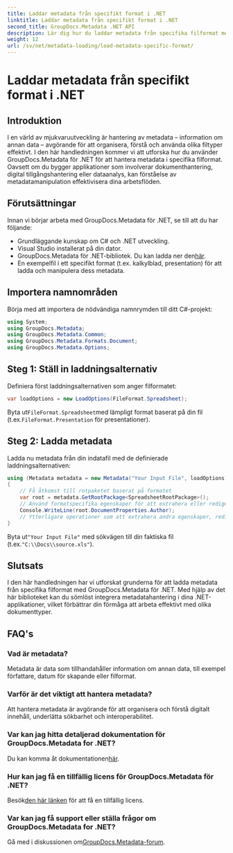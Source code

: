 ```yaml
---
title: Laddar metadata från specifikt format i .NET
linktitle: Laddar metadata från specifikt format i .NET
second_title: GroupDocs.Metadata .NET API
description: Lär dig hur du laddar metadata från specifika filformat med GroupDocs.Metadata för .NET i den här omfattande självstudien.
weight: 12
url: /sv/net/metadata-loading/load-metadata-specific-format/
---
```


# Laddar metadata från specifikt format i .NET

## Introduktion
I en värld av mjukvaruutveckling är hantering av metadata – information om annan data – avgörande för att organisera, förstå och använda olika filtyper effektivt. I den här handledningen kommer vi att utforska hur du använder GroupDocs.Metadata för .NET för att hantera metadata i specifika filformat. Oavsett om du bygger applikationer som involverar dokumenthantering, digital tillgångshantering eller dataanalys, kan förståelse av metadatamanipulation effektivisera dina arbetsflöden.
## Förutsättningar
Innan vi börjar arbeta med GroupDocs.Metadata för .NET, se till att du har följande:
- Grundläggande kunskap om C# och .NET utveckling.
- Visual Studio installerat på din dator.
-  GroupDocs.Metadata för .NET-bibliotek. Du kan ladda ner den[här](https://releases.groupdocs.com/metadata/net/).
- En exempelfil i ett specifikt format (t.ex. kalkylblad, presentation) för att ladda och manipulera dess metadata.

## Importera namnområden
Börja med att importera de nödvändiga namnrymden till ditt C#-projekt:
```csharp
using System;
using GroupDocs.Metadata;
using GroupDocs.Metadata.Common;
using GroupDocs.Metadata.Formats.Document;
using GroupDocs.Metadata.Options;
```

## Steg 1: Ställ in laddningsalternativ
Definiera först laddningsalternativen som anger filformatet:
```csharp
var loadOptions = new LoadOptions(FileFormat.Spreadsheet);
```
 Byta ut`FileFormat.Spreadsheet`med lämpligt format baserat på din fil (t.ex.`FileFormat.Presentation` för presentationer).
## Steg 2: Ladda metadata
Ladda nu metadata från din indatafil med de definierade laddningsalternativen:
```csharp
using (Metadata metadata = new Metadata("Your Input File", loadOptions))
{
    // Få åtkomst till rotpaketet baserat på formatet
    var root = metadata.GetRootPackage<SpreadsheetRootPackage>();
    // Använd formatspecifika egenskaper för att extrahera eller redigera metadata
    Console.WriteLine(root.DocumentProperties.Author);
    // Ytterligare operationer som att extrahera andra egenskaper, redigera metadata, etc.
}
```
 Byta ut`"Your Input File"` med sökvägen till din faktiska fil (t.ex.`"C:\\Docs\\source.xls"`).

## Slutsats
I den här handledningen har vi utforskat grunderna för att ladda metadata från specifika filformat med GroupDocs.Metadata för .NET. Med hjälp av det här biblioteket kan du sömlöst integrera metadatahantering i dina .NET-applikationer, vilket förbättrar din förmåga att arbeta effektivt med olika dokumenttyper.

## FAQ's
### Vad är metadata?
Metadata är data som tillhandahåller information om annan data, till exempel författare, datum för skapande eller filformat.
### Varför är det viktigt att hantera metadata?
Att hantera metadata är avgörande för att organisera och förstå digitalt innehåll, underlätta sökbarhet och interoperabilitet.
### Var kan jag hitta detaljerad dokumentation för GroupDocs.Metadata for .NET?
 Du kan komma åt dokumentationen[här](https://tutorials.groupdocs.com/metadata/net/).
### Hur kan jag få en tillfällig licens för GroupDocs.Metadata för .NET?
 Besök[den här länken](https://purchase.groupdocs.com/temporary-license/) för att få en tillfällig licens.
### Var kan jag få support eller ställa frågor om GroupDocs.Metadata for .NET?
 Gå med i diskussionen om[GroupDocs.Metadata-forum](https://forum.groupdocs.com/c/metadata/14).